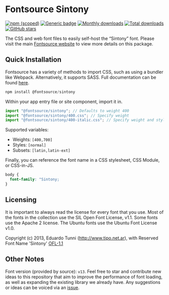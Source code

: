 # Fontsource Sintony

[![npm (scoped)](https://img.shields.io/npm/v/@fontsource/sintony?color=brightgreen)](https://www.npmjs.com/package/@fontsource/sintony) [![Generic badge](https://img.shields.io/badge/fontsource-passing-brightgreen)](https://github.com/fontsource/fontsource) [![Monthly downloads](https://badgen.net/npm/dm/@fontsource/sintony)](https://github.com/fontsource/fontsource) [![Total downloads](https://badgen.net/npm/dt/@fontsource/sintony)](https://github.com/fontsource/fontsource) [![GitHub stars](https://img.shields.io/github/stars/fontsource/fontsource.svg?style=social&label=Star)](https://github.com/fontsource/fontsource/stargazers)

The CSS and web font files to easily self-host the “Sintony” font. Please visit the main [Fontsource website](https://fontsource.org/fonts/sintony) to view more details on this package.

## Quick Installation

Fontsource has a variety of methods to import CSS, such as using a bundler like Webpack. Alternatively, it supports SASS. Full documentation can be found [here](https://fontsource.org/docs/getting-started/introduction).

```javascript
npm install @fontsource/sintony
```

Within your app entry file or site component, import it in.

```javascript
import "@fontsource/sintony"; // Defaults to weight 400
import "@fontsource/sintony/400.css"; // Specify weight
import "@fontsource/sintony/400-italic.css"; // Specify weight and style

```

Supported variables:
- Weights: `[400,700]`
- Styles: `[normal]`
- Subsets: `[latin,latin-ext]`

Finally, you can reference the font name in a CSS stylesheet, CSS Module, or CSS-in-JS.

```css
body {
  font-family: "Sintony;
}
```

## Licensing
It is important to always read the license for every font that you use.
Most of the fonts in the collection use the SIL Open Font License, v1.1. Some fonts use the Apache 2 license. The Ubuntu fonts use the Ubuntu Font License v1.0.

Copyright (c) 2013, Eduardo Tunni (http://www.tipo.net.ar), with Reserved Font Name 'Sintony'
[OFL-1.1](http://scripts.sil.org/OFL)

## Other Notes
Font version (provided by source): `v13`.
Feel free to star and contribute new ideas to this repository that aim to improve the performance of font loading, as well as expanding the existing library we already have. Any suggestions or ideas can be voiced via an [issue](https://github.com/fontsource/fontsource/issues).